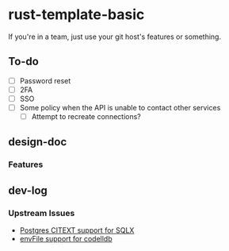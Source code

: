# rust-template-basic

If you're in a team, just use your git host's features or something.

## To-do

- [ ] Password reset
- [ ] 2FA
- [ ] SSO
- [ ] Some policy when the API is unable to contact other services
  - [ ] Attempt to recreate connections?

## design-doc

### Features

## dev-log

### Upstream Issues

- [Postgres CITEXT support for SQLX](https://github.com/launchbadge/sqlx/issues/295)
- [envFile support for codelldb](https://github.com/vadimcn/vscode-lldb/issues/506)
